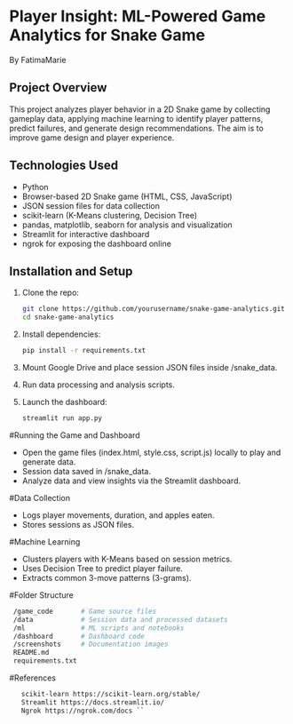 # Player Insight: ML-Powered Game Analytics for Snake Game
By FatimaMarie 

## Project Overview

This project analyzes player behavior in a 2D Snake game by collecting gameplay data, applying machine learning to identify player patterns, predict failures, and generate design recommendations. The aim is to improve game design and player experience.

## Technologies Used

- Python  
- Browser-based 2D Snake game (HTML, CSS, JavaScript)  
- JSON session files for data collection  
- scikit-learn (K-Means clustering, Decision Tree)  
- pandas, matplotlib, seaborn for analysis and visualization  
- Streamlit for interactive dashboard  
- ngrok for exposing the dashboard online  


## Installation and Setup

1. Clone the repo:

   ```bash
   git clone https://github.com/yourusername/snake-game-analytics.git
   cd snake-game-analytics

2. Install dependencies:
   ```bash
   pip install -r requirements.txt

3. Mount Google Drive and place session JSON files inside /snake_data.

4. Run data processing and analysis scripts.

5. Launch the dashboard:
    ```bash
   streamlit run app.py

#Running the Game and Dashboard
- Open the game files (index.html, style.css, script.js) locally to play and generate data.
- Session data saved in /snake_data.
- Analyze data and view insights via the Streamlit dashboard.


#Data Collection
- Logs player movements, duration, and apples eaten.
- Stores sessions as JSON files.


#Machine Learning
- Clusters players with K-Means based on session metrics.
- Uses Decision Tree to predict player failure.
- Extracts common 3-move patterns (3-grams).


#Folder Structure
   ```bash
    /game_code       # Game source files
    /data            # Session data and processed datasets
    /ml              # ML scripts and notebooks
    /dashboard       # Dashboard code
    /screenshots     # Documentation images
    README.md
    requirements.txt 
```


#References
```bash
   scikit-learn https://scikit-learn.org/stable/
   Streamlit https://docs.streamlit.io/ 
   Ngrok https://ngrok.com/docs ``
